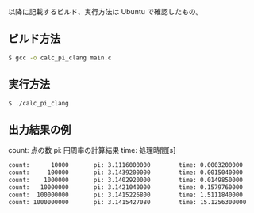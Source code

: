 以降に記載するビルド、実行方法は Ubuntu で確認したもの。

## ビルド方法

```bash
$ gcc -o calc_pi_clang main.c
```

## 実行方法

```bash
$ ./calc_pi_clang
```

## 出力結果の例

count: 点の数
pi: 円周率の計算結果
time: 処理時間[s]

```bash
count:      10000       pi: 3.1116000000        time: 0.0003200000
count:     100000       pi: 3.1439200000        time: 0.0015040000
count:    1000000       pi: 3.1402920000        time: 0.0149850000
count:   10000000       pi: 3.1421040000        time: 0.1579760000
count:  100000000       pi: 3.1415226800        time: 1.5111840000
count: 1000000000       pi: 3.1415427080        time: 15.1256300000
```
